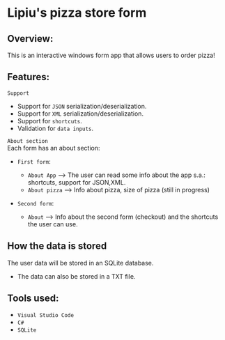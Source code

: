 # Lipiu's pizza store form
## Overview:
This is an interactive windows form app that allows users to order pizza!
##
## Features:
`Support`
* Support for `JSON` serialization/deserialization.
* Support for `XML` serialization/deserialization.
* Support for `shortcuts`.
* Validation for `data inputs`.

`About section`\
Each form has an about section:
* `First form`:
  * `About App` --> The user can read some info about the app s.a.: shortcuts, support for JSON,XML.
  * `About pizza` --> Info about pizza, size of pizza (still in progress)

* `Second form`:
  * `About` --> Info about the second form (checkout) and the shortcuts the user can use.

##
## How the data is stored
The user data will be stored in an SQLite database.
 * The data can also be stored in a TXT file.

##
## Tools used:
* `Visual Studio Code`
* `C#`
* `SQLite`
